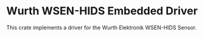# Wurth WSEN-HIDS Embedded Driver
This crate implements a driver for the Wurth Elektronik WSEN-HIDS Sensor. 
